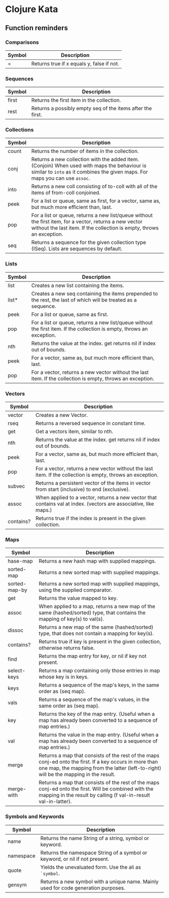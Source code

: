 # Clojure Kata

## Function reminders

### Comparisons

| Symbol | Description                               |
|--------|-------------------------------------------|
| =      | Returns true if x equals y, false if not. |

### Sequences

| Symbol | Description                                                |
|--------|------------------------------------------------------------|
| first  | Returns the first item in the collection.                  |
| rest   | Returns a possibly empty seq of the items after the first. |

### Collections

| Symbol | Description                                                                                                                                                                      |
|--------|----------------------------------------------------------------------------------------------------------------------------------------------------------------------------------|
| count  | Returns the number of items in the collection.                                                                                                                                   |
| conj   | Returns a new collection with the added item. (Conjoin) When used with maps the behaviour is similar to `into` as it combines the given maps. For maps you can use `assoc`.      |
| into   | Returns a new coll consisting of to-coll with all of the items of from-coll conjoined.                                                                                           |
| peek   | For a list or queue, same as first, for a vector, same as, but much more efficient than, last.                                                                                   |
| pop    | For a list or queue, returns a new list/queue without the first item, for a vector, returns a new vector without the last item. If the collection is empty, throws an exception. |
| seq    | Returns a sequence for the given collection type (ISeq). Lists are sequences by default.                                                                                         |

### Lists

| Symbol | Description                                                                                                            |
|--------|------------------------------------------------------------------------------------------------------------------------|
| list   | Creates a new list containing the items.                                                                               |
| list*  | Creates a new seq containing the items prepended to the rest, the last of which will be treated as a sequence.         |
| peek   | For a list or queue, same as first.                                                                                    |
| pop    | For a list or queue, returns a new list/queue without the first item. If the collection is empty, throws an exception. |
| nth    | Returns the value at the index. get returns nil if index out of bounds.                                                |
| peek   | For a vector, same as, but much more efficient than, last.                                                             |
| pop    | For a vector, returns a new vector without the last item. If the collection is empty, throws an exception.             |

### Vectors

| Symbol    | Description                                                                                                      |
|-----------|------------------------------------------------------------------------------------------------------------------|
| vector    | Creates a new Vector.                                                                                            |
| rseq      | Returns a reversed sequence in constant time.                                                                    |
| get       | Get a vectors item, similar to nth.                                                                              |
| nth       | Returns the value at the index. get returns nil if index out of bounds.                                          |
| peek      | For a vector, same as, but much more efficient than, last.                                                       |
| pop       | For a vector, returns a new vector without the last item. If the collection is empty, throws an exception.       |
| subvec    | Returns a persistent vector of the items in vector from start (inclusive) to end (exclusive).                    |
| assoc     | When applied to a vector, returns a new vector that contains val at index. (vectors are associative, like maps.) |
| contains? | Returns true if the index is present in the given collection.                                                    |

### Maps

| Symbol        | Description                                                                                                                                                                                       |
|---------------|---------------------------------------------------------------------------------------------------------------------------------------------------------------------------------------------------|
| hase-map      | Returns a new hash map with supplied mappings.                                                                                                                                                    |
| sorted-map    | Returns a new sorted map with supplied mappings.                                                                                                                                                  |
| sorted-map-by | Returns a new sorted map with supplied mappings, using the supplied comparator.                                                                                                                   |
| get           | Returns the value mapped to key.                                                                                                                                                                  |
| assoc         | When applied to a map, returns a new map of the same (hashed/sorted) type, that contains the mapping of key(s) to val(s).                                                                         |
| dissoc        | Returns a new map of the same (hashed/sorted) type, that does not contain a mapping for key(s).                                                                                                   |
| contains?     | Returns true if key is present in the given collection, otherwise returns false.                                                                                                                  |
| find          | Returns the map entry for key, or nil if key not present.                                                                                                                                         |
| select-keys   | Returns a map containing only those entries in map whose key is in keys.                                                                                                                          |
| keys          | Returns a sequence of the map's keys, in the same order as (seq map).                                                                                                                             |
| vals          | Returns a sequence of the map's values, in the same order as (seq map).                                                                                                                           |
| key           | Returns the key of the map entry. (Useful when a map has already been converted to a sequence of map entries.)                                                                                    |
| val           | Returns the value in the map entry. (Useful when a map has already been converted to a sequence of map entries.)                                                                                  |
| merge         | Returns a map that consists of the rest of the maps conj-ed onto the first.  If a key occurs in more than one map, the mapping from the latter (left-to-right) will be the mapping in the result. |
| merge-with    | Returns a map that consists of the rest of the maps conj-ed onto the first. Will be combined with the mapping in the result by calling (f val-in-result val-in-latter).                           |

### Symbols and Keywords

| Symbol    | Description                                                                        |
|-----------|------------------------------------------------------------------------------------|
| name      | Returns the name String of a string, symbol or keyword.                            |
| namespace | Returns the namespace String of a symbol or keyword, or nil if not present.        |
| quote     | Yields the unevaluated form. Use the ali as `` `symbol ``.                         |
| gensym    | Returns a new symbol with a unique name. Mainly used for code generation purposes. |
